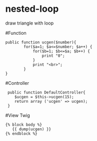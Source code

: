 # nested-loop
draw triangle with loop

#Function

```
public function ucgen($number){
        for($a=1; $a<=$number; $a++) {
            for($b=1; $b<=$a; $b++) {
                print "0";
            }
            print "<br>";
        }
}
```
 
 #Controller
``` 
 public function DefaultController{
    $ucgen = $this->ucgen(15);
    return array ('ucgen' => ucgen);
 }
 ```
 
#View Twig
 ```
 {% block body %}
    {{ dump(ucgen) }}
 {% endblock %}
```
